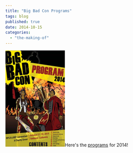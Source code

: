 ```yaml
---
title: "Big Bad Con Programs"
tags: blog
published: true
date: 2014-10-15
categories: 
  - "the-making-of"
---
```


[![Big Bad Con 2014 Program Cover](/images/Big-Bad-Con-2014-Program-Cover-186x300.png)](https://www.dropbox.com/s/f1ebhi4y5vtzkx2/bbc-program-2014-FINAL2.pdf?dl=0)Here's the [programs](https://www.dropbox.com/s/f1ebhi4y5vtzkx2/bbc-program-2014-FINAL2.pdf?dl=0) for 2014!
